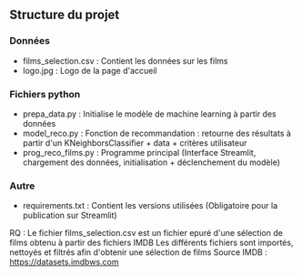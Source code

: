 ## Structure du projet
### Données
* films_selection.csv : Contient les données sur les films
* logo.jpg : Logo de la page d'accueil
  
### Fichiers python
* prepa_data.py : Initialise le modèle de machine learning à partir des données
* model_reco.py : Fonction de recommandation : retourne des résultats à partir d'un KNeighborsClassifier + data + critères utilisateur
* prog_reco_films.py : Programme principal (Interface Streamlit, chargement des données, initialisation + déclenchement du modèle)

### Autre
* requirements.txt : Contient les versions utilisées (Obligatoire pour la publication sur Streamlit)

RQ : Le fichier films_selection.csv est un fichier epuré d'une sélection de films obtenu à partir des fichiers IMDB
Les différents fichiers sont importés, nettoyés et filtrés afin d'obtenir une sélection de films
Source IMDB : https://datasets.imdbws.com
